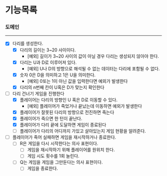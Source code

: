 # 기능목록

### 도메인

---
- [x] 다리를 생성한다.
  - [x] 다리의 길이는 3~20 사이이다.
    - [예외] 길이가 3~20 사이의 값이 아닐 경우 다리는 생성되지 않아야 한다.
  - [x] 다리는 U과 D로 이루어져 있다.
    - [예외] U나 D의 방향으로 해석될 수 없는 데이터는 다리에 포함될 수 없다.
  - [x] 숫자 0은 D을 의미하고 1은 U을 의미한다.
    - [예외] 0또는 1이 아닌 값을 입력한다면 예외가 발생한다
  - [x] 다리의 n번째 칸이 U혹은 D가 맞는지 확인한다 
- [ ] 다리 건너기 게임을 진행한다
  - [x] 플레이어는 다리의 방향인 U 혹은 D로 이동할 수 있다.
    - [예외] 플레이어가 죽었거나 끝났는데 이동하면 예외가 발생한다
  - [x] 플레이어가 잘못된 다리의 방향으로 전진하면 죽는다
  - [x] 플레이어가 죽으면 한 턴이 끝난다.
  - [x] 플레이어가 다리 끝에 도달하면 게임이 종료된다
  - [ ] 플레이어가 다리의 어디까지 가있고 살아있는지 게임 현황을 알려준다.
- [ ] 플레이어가 죽어 실패하면 게임을 재시작하거나 종료한다.
  - [ ] R은 게임을 다시 시작한다는 의사 표현이다.
    - [ ] 게임을 재시작하기 위해 플레이어를 원위치 한다.
    - [ ] 게임 시도 횟수를 1회 늘린다.
  - [ ] Q는 게임을 게임을 그만둔다는 의사 표현이다.
    - [ ] 게임을 종료한다.